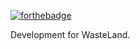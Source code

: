 [![forthebadge](https://forthebadge.com/images/badges/built-with-love.svg)](https://forthebadge.com)

Development for WasteLand.

